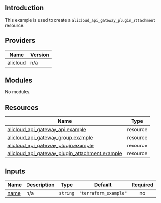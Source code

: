<!-- BEGIN_TF_DOCS -->
## Introduction

This example is used to create a `alicloud_api_gateway_plugin_attachment` resource.

## Providers

| Name | Version |
|------|---------|
| <a name="provider_alicloud"></a> [alicloud](#provider\_alicloud) | n/a |

## Modules

No modules.

## Resources

| Name | Type |
|------|------|
| [alicloud_api_gateway_api.example](https://registry.terraform.io/providers/aliyun/alicloud/latest/docs/resources/api_gateway_api) | resource |
| [alicloud_api_gateway_group.example](https://registry.terraform.io/providers/aliyun/alicloud/latest/docs/resources/api_gateway_group) | resource |
| [alicloud_api_gateway_plugin.example](https://registry.terraform.io/providers/aliyun/alicloud/latest/docs/resources/api_gateway_plugin) | resource |
| [alicloud_api_gateway_plugin_attachment.example](https://registry.terraform.io/providers/aliyun/alicloud/latest/docs/resources/api_gateway_plugin_attachment) | resource |

## Inputs

| Name | Description | Type | Default | Required |
|------|-------------|------|---------|:--------:|
| <a name="input_name"></a> [name](#input\_name) | n/a | `string` | `"terraform_example"` | no |
<!-- END_TF_DOCS -->    